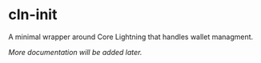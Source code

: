 # cln-init

A minimal wrapper around Core Lightning that handles wallet managment.

_More documentation will be added later._
